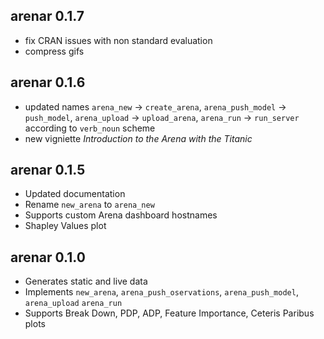 arenar 0.1.7
----------------------------------------------------------------
* fix CRAN issues with non standard evaluation
* compress gifs

arenar 0.1.6
----------------------------------------------------------------
* updated names `arena_new` -> `create_arena`,  `arena_push_model` -> `push_model`, `arena_upload` -> `upload_arena`, `arena_run` -> `run_server` according to `verb_noun` scheme
* new vigniette *Introduction to the Arena with the Titanic*

arenar 0.1.5
----------------------------------------------------------------
* Updated documentation
* Rename `new_arena` to `arena_new`
* Supports custom Arena dashboard hostnames
* Shapley Values plot

arenar 0.1.0
----------------------------------------------------------------
* Generates static and live data
* Implements `new_arena`, `arena_push_oservations`, `arena_push_model`, `arena_upload` `arena_run`
* Supports Break Down, PDP, ADP, Feature Importance, Ceteris Paribus plots
